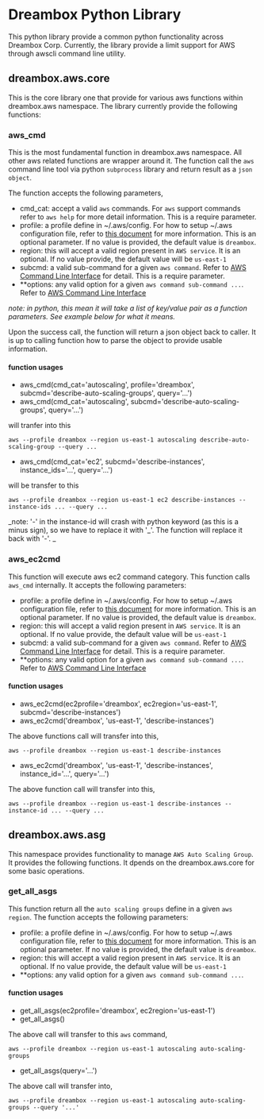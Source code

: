 # Dreambox Python Library

This python library provide a common python functionality across
Dreambox Corp.  Currently, the library provide a limit support for AWS
through awscli command line utility.

## dreambox.aws.core

This is the core library one that provide for various aws functions within dreambox.aws namespace.
The library currently provide the following functions:

### aws_cmd

This is the most fundamental function in dreambox.aws namespace.  All other aws related
functions are wrapper around it.  The function call the `aws` command line tool via python
`subprocess` library and return result as a `json object`.

The function accepts the following parameters,

* cmd_cat: accept a valid `aws` commands.  For `aws` support commands refer to `aws help` for more
detail information.  This is a require parameter.
* profile: a profile define in ~/.aws/config.  For how to setup ~/.aws configuration file, refer to
[this document](http://docs.aws.amazon.com/cli/latest/userguide/cli-chap-getting-started.html) for 
more information. This is an optional parameter.  If no value is provided, the default value is
`dreambox`.
* region: this will accept a valid region present in `AWS service`. It is an optional.  If no value
provide, the default value will be `us-east-1`
* subcmd: a valid sub-command for a given `aws command`.  Refer to 
[AWS Command Line Interface]( http://docs.aws.amazon.com/cli/latest/userguide/cli-chap-using.html )
for detail.  This is a require parameter.
* **options: any valid option for a given `aws command sub-command ...`.
Refer to [AWS Command Line Interface]( http://docs.aws.amazon.com/cli/latest/userguide/cli-chap-using.html )

_note: in python, this mean it will take a list of key/value pair as a function parameters. See
example below for what it means._

Upon the success call, the function will return a json object back to caller.  It is up to calling function
how to parse the object to provide usable information.

#### function usages

* aws\_cmd(cmd\_cat='autoscaling', profile='dreambox', subcmd='describe-auto-scaling-groups', query='...')
* aws\_cmd(cmd\_cat='autoscaling', subcmd='describe-auto-scaling-groups', query='...')

will tranfer into this

    aws --profile dreambox --region us-east-1 autoscaling describe-auto-scaling-group --query ...

* aws\_cmd(cmd_cat='ec2', subcmd='describe-instances', instance_ids='...', query='...')

will be transfer to this

    aws --profile dreambox --region us-east-1 ec2 describe-instances --instance-ids ... --query ...

_note: '-' in the instance-id will crash with python keyword (as this is a minus sign), so we have to 
replace it with '\_'.  The function will replace it back with '-'. \_

### aws\_ec2cmd

This function will execute aws ec2 command category.  This function calls `aws_cmd` internally. It accepts
the following parameters:

* profile: a profile define in ~/.aws/config.  For how to setup ~/.aws configuration file, refer to
[this document](http://docs.aws.amazon.com/cli/latest/userguide/cli-chap-getting-started.html) for
more information. This is an optional parameter.  If no value is provided, the default value is
`dreambox`.
* region: this will accept a valid region present in `AWS service`. It is an optional.  If no value
provide, the default value will be `us-east-1`
* subcmd: a valid sub-command for a given `aws command`.  Refer to
[AWS Command Line Interface]( http://docs.aws.amazon.com/cli/latest/userguide/cli-chap-using.html )
for detail.  This is a require parameter.
* **options: any valid option for a given `aws command sub-command ...`.
Refer to [AWS Command Line Interface]( http://docs.aws.amazon.com/cli/latest/userguide/cli-chap-using.html )

#### function usages

* aws_ec2cmd(ec2profile='dreambox', ec2region='us-east-1', subcmd='describe-instances')
* aws_ec2cmd('dreambox', 'us-east-1', 'describe-instances')

The above functions call will transfer into this,

    aws --profile dreambox --region us-east-1 describe-instances

* aws_ec2cmd('dreambox', 'us-east-1', 'describe-instances', instance_id='...', query='...')

The above function call will transfer into this,

    aws --profile dreambox --region us-east-1 describe-instances --instance-id ... --query ...

## dreambox.aws.asg

This namespace provides functionality to manage `AWS Auto Scaling Group`. It provides the following functions.
It dpends on the dreambox.aws.core for some basic operations.

### get\_all\_asgs
This function return all the `auto scaling groups` define in a given `aws region`.  The function accepts the following
parameters:

* profile: a profile define in ~/.aws/config.  For how to setup ~/.aws configuration file, refer to
[this document](http://docs.aws.amazon.com/cli/latest/userguide/cli-chap-getting-started.html) for
more information. This is an optional parameter.  If no value is provided, the default value is
`dreambox`.
* region: this will accept a valid region present in `AWS service`. It is an optional.  If no value
provide, the default value will be `us-east-1`
* **options: any valid option for a given `aws command sub-command ...`.

#### function usages

* get\_all\_asgs(ec2profile='dreambox', ec2region='us-east-1')
* get\_all\_asgs()

The above call will transfer to this `aws` command,

    aws --profile dreambox --region us-east-1 autoscaling auto-scaling-groups

* get\_all\_asgs(query='...')

The above call will transfer into,

    aws --profile dreambox --region us-east-1 autoscaling auto-scaling-groups --query '...'

